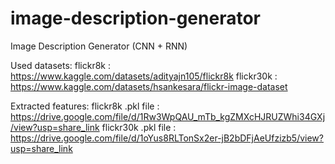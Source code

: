 # image-description-generator
Image Description Generator (CNN + RNN)

Used datasets:
flickr8k : https://www.kaggle.com/datasets/adityajn105/flickr8k
flickr30k : https://www.kaggle.com/datasets/hsankesara/flickr-image-dataset

Extracted features:
flickr8k .pkl file : https://drive.google.com/file/d/1Rw3WpQAU_mTb_kgZMXcHJRUZWhi34GXj/view?usp=share_link
flickr30k .pkl file : https://drive.google.com/file/d/1oYus8RLTonSx2er-jB2bDFjAeUfzizb5/view?usp=share_link
